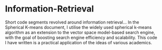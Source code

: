 # Information-Retrieval
Short code segments revolved around information retrieval...
In the Spherical K-means document, I utilise the widely used spherical k-means algorithm as an extension to the vector space model-based search engine, with the goal of boosting search engine efficiency and scalability. This code I have written is a practical application of the ideas of various academics.
